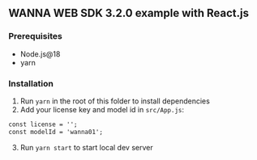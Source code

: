 ## WANNA WEB SDK 3.2.0 example with React.js

### Prerequisites

- Node.js@18
- yarn

### Installation

1. Run `yarn` in the root of this folder to install dependencies
2. Add your license key and model id in `src/App.js`:
```html
const license = '';
const modelId = 'wanna01';
```
3. Run `yarn start` to start local dev server
